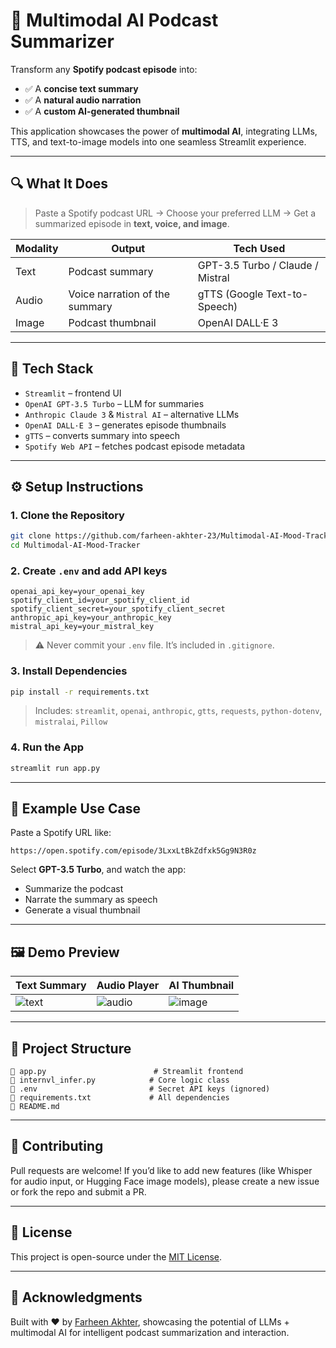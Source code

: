 # 🎿 Multimodal AI Podcast Summarizer

Transform any **Spotify podcast episode** into:
- ✅ A **concise text summary**
- ✅ A **natural audio narration**
- ✅ A **custom AI-generated thumbnail**

This application showcases the power of **multimodal AI**, integrating LLMs, TTS, and text-to-image models into one seamless Streamlit experience.

---

## 🔍 What It Does

> Paste a Spotify podcast URL → Choose your preferred LLM → Get a summarized episode in **text, voice, and image**.

| Modality | Output                           | Tech Used               |
|----------|----------------------------------|--------------------------|
| Text     | Podcast summary                  | GPT-3.5 Turbo / Claude / Mistral |
| Audio    | Voice narration of the summary   | gTTS (Google Text-to-Speech)     |
| Image    | Podcast thumbnail                | OpenAI DALL·E 3                |

---

## 💠 Tech Stack

- `Streamlit` – frontend UI
- `OpenAI GPT-3.5 Turbo` – LLM for summaries
- `Anthropic Claude 3` & `Mistral AI` – alternative LLMs
- `OpenAI DALL·E 3` – generates episode thumbnails
- `gTTS` – converts summary into speech
- `Spotify Web API` – fetches podcast episode metadata

---

## ⚙️ Setup Instructions

### 1. Clone the Repository

```bash
git clone https://github.com/farheen-akhter-23/Multimodal-AI-Mood-Tracker.git
cd Multimodal-AI-Mood-Tracker
```

### 2. Create `.env` and add API keys

```env
openai_api_key=your_openai_key
spotify_client_id=your_spotify_client_id
spotify_client_secret=your_spotify_client_secret
anthropic_api_key=your_anthropic_key
mistral_api_key=your_mistral_key
```

> ⚠️ Never commit your `.env` file. It’s included in `.gitignore`.

### 3. Install Dependencies

```bash
pip install -r requirements.txt
```

> Includes: `streamlit`, `openai`, `anthropic`, `gtts`, `requests`, `python-dotenv`, `mistralai`, `Pillow`

### 4. Run the App

```bash
streamlit run app.py
```

---

## 🧠 Example Use Case

Paste a Spotify URL like:

```
https://open.spotify.com/episode/3LxxLtBkZdfxk5Gg9N3R0z
```

Select **GPT-3.5 Turbo**, and watch the app:
- Summarize the podcast
- Narrate the summary as speech
- Generate a visual thumbnail

---

## 🖼 Demo Preview

| Text Summary | Audio Player | AI Thumbnail |
|--------------|--------------|---------------|
| ![text](https://via.placeholder.com/300x100?text=Summary) | ![audio](https://via.placeholder.com/300x100?text=Audio+Player) | ![image](https://via.placeholder.com/150?text=Thumbnail) |

---

## 📁 Project Structure

```
👃 app.py                        # Streamlit frontend
👃 internvl_infer.py            # Core logic class
👃 .env                         # Secret API keys (ignored)
👃 requirements.txt             # All dependencies
👃 README.md
```

---

## 🤝 Contributing

Pull requests are welcome! If you’d like to add new features (like Whisper for audio input, or Hugging Face image models), please create a new issue or fork the repo and submit a PR.

---

## 📄 License

This project is open-source under the [MIT License](LICENSE).

---

## 🙌 Acknowledgments

Built with ❤️ by [Farheen Akhter](https://github.com/farheen-akhter-23), showcasing the potential of LLMs + multimodal AI for intelligent podcast summarization and interaction.

